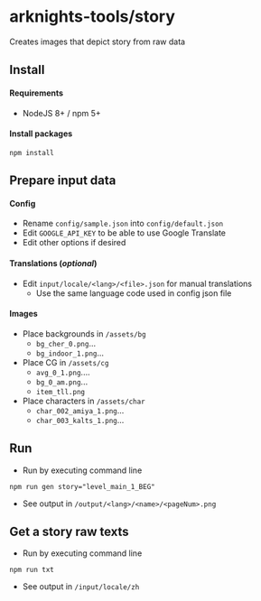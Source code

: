 # arknights-tools/story

Creates images that depict story from raw data

## Install
#### Requirements
* NodeJS 8+ / npm 5+

#### Install packages
```
npm install
```

## Prepare input data
#### Config
* Rename `config/sample.json` into `config/default.json`
* Edit `GOOGLE_API_KEY` to be able to use Google Translate
* Edit other options if desired

#### Translations (_optional_)
* Edit `input/locale/<lang>/<file>.json` for manual translations
  * Use the same language code used in config json file

#### Images
* Place backgrounds in `/assets/bg`
  * `bg_cher_0.png`...
  * `bg_indoor_1.png`...
* Place CG in `/assets/cg`
  * `avg_0_1.png`....
  * `bg_0_am.png`...
  * `item_tll.png`
* Place characters in `/assets/char`
  * `char_002_amiya_1.png`...
  * `char_003_kalts_1.png`...


## Run
* Run by executing command line
```
npm run gen story="level_main_1_BEG"
```
* See output in `/output/<lang>/<name>/<pageNum>.png`

## Get a story raw texts
* Run by executing command line
```
npm run txt
```
* See output in `/input/locale/zh`
